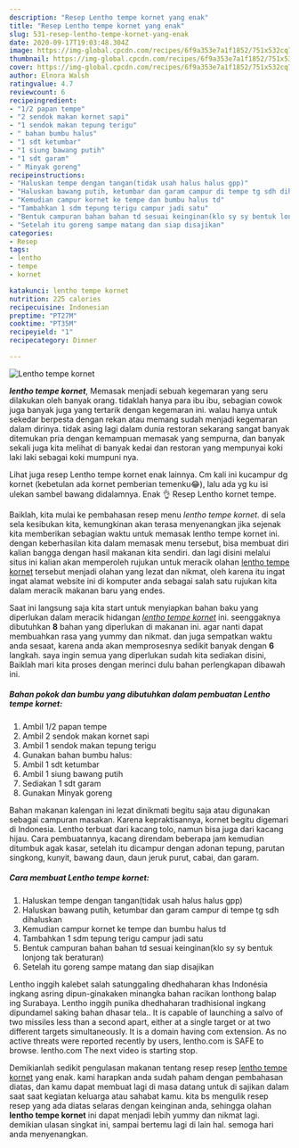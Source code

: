 ```yaml
---
description: "Resep Lentho tempe kornet yang enak"
title: "Resep Lentho tempe kornet yang enak"
slug: 531-resep-lentho-tempe-kornet-yang-enak
date: 2020-09-17T19:03:48.304Z
image: https://img-global.cpcdn.com/recipes/6f9a353e7a1f1852/751x532cq70/lentho-tempe-kornet-foto-resep-utama.jpg
thumbnail: https://img-global.cpcdn.com/recipes/6f9a353e7a1f1852/751x532cq70/lentho-tempe-kornet-foto-resep-utama.jpg
cover: https://img-global.cpcdn.com/recipes/6f9a353e7a1f1852/751x532cq70/lentho-tempe-kornet-foto-resep-utama.jpg
author: Elnora Walsh
ratingvalue: 4.7
reviewcount: 6
recipeingredient:
- "1/2 papan tempe"
- "2 sendok makan kornet sapi"
- "1 sendok makan tepung terigu"
- " bahan bumbu halus"
- "1 sdt ketumbar"
- "1 siung bawang putih"
- "1 sdt garam"
- " Minyak goreng"
recipeinstructions:
- "Haluskan tempe dengan tangan(tidak usah halus halus gpp)"
- "Haluskan bawang putih, ketumbar dan garam campur di tempe tg sdh dihaluskan"
- "Kemudian campur kornet ke tempe dan bumbu halus td"
- "Tambahkan 1 sdm tepung terigu campur jadi satu"
- "Bentuk campuran bahan bahan td sesuai keinginan(klo sy sy bentuk lonjong tak beraturan)"
- "Setelah itu goreng sampe matang dan siap disajikan"
categories:
- Resep
tags:
- lentho
- tempe
- kornet

katakunci: lentho tempe kornet 
nutrition: 225 calories
recipecuisine: Indonesian
preptime: "PT27M"
cooktime: "PT35M"
recipeyield: "1"
recipecategory: Dinner

---
```



![Lentho tempe kornet](https://img-global.cpcdn.com/recipes/6f9a353e7a1f1852/751x532cq70/lentho-tempe-kornet-foto-resep-utama.jpg)

<b><i>lentho tempe kornet</i></b>, Memasak menjadi sebuah kegemaran yang seru dilakukan oleh banyak orang. tidaklah hanya para ibu ibu, sebagian cowok juga banyak juga yang tertarik dengan kegemaran ini. walau hanya untuk sekedar berpesta dengan rekan atau memang sudah menjadi kegemaran dalam dirinya. tidak asing lagi dalam dunia restoran sekarang sangat banyak ditemukan pria dengan kemampuan memasak yang sempurna, dan banyak sekali juga kita melihat di banyak kedai dan restoran yang mempunyai koki laki laki sebagai koki mumpuni nya.

Lihat juga resep Lentho tempe kornet enak lainnya. Cm kali ini kucampur dg kornet (kebetulan ada kornet pemberian temenku😂), lalu ada yg ku isi ulekan sambel bawang didalamnya. Enak 👌 Resep Lentho kornet tempe.

Baiklah, kita mulai ke pembahasan resep menu <i>lentho tempe kornet</i>. di sela sela kesibukan kita, kemungkinan akan terasa menyenangkan jika sejenak kita memberikan sebagian waktu untuk memasak lentho tempe kornet ini. dengan keberhasilan kita dalam memasak menu tersebut, bisa membuat diri kalian bangga dengan hasil makanan kita sendiri. dan lagi disini melalui situs ini kalian akan memperoleh rujukan untuk meracik olahan <u>lentho tempe kornet</u> tersebut menjadi olahan yang lezat dan nikmat, oleh karena itu ingat ingat alamat website ini di komputer anda sebagai salah satu rujukan kita dalam meracik makanan baru yang endes.


Saat ini langsung saja kita start untuk menyiapkan bahan baku yang diperlukan dalam meracik hidangan <u><i>lentho tempe kornet</i></u> ini. seenggaknya dibutuhkan <b>8</b> bahan yang diperlukan di makanan ini. agar nanti dapat membuahkan rasa yang yummy dan nikmat. dan juga sempatkan waktu anda sesaat, karena anda akan memprosesnya sedikit banyak dengan <b>6</b> langkah. saya ingin semua yang diperlukan sudah kita sediakan disini, Baiklah mari kita proses dengan merinci dulu bahan perlengkapan dibawah ini.

<!--inarticleads1-->

##### Bahan pokok dan bumbu yang dibutuhkan dalam pembuatan Lentho tempe kornet:

1. Ambil 1/2 papan tempe
1. Ambil 2 sendok makan kornet sapi
1. Ambil 1 sendok makan tepung terigu
1. Gunakan  bahan bumbu halus:
1. Ambil 1 sdt ketumbar
1. Ambil 1 siung bawang putih
1. Sediakan 1 sdt garam
1. Gunakan  Minyak goreng


Bahan makanan kalengan ini lezat dinikmati begitu saja atau digunakan sebagai campuran masakan. Karena kepraktisannya, kornet begitu digemari di Indonesia. Lentho terbuat dari kacang tolo, namun bisa juga dari kacang hijau. Cara pembuatannya, kacang direndam beberapa jam kemudian ditumbuk agak kasar, setelah itu dicampur dengan adonan tepung, parutan singkong, kunyit, bawang daun, daun jeruk purut, cabai, dan garam. 

<!--inarticleads2-->

##### Cara membuat Lentho tempe kornet:

1. Haluskan tempe dengan tangan(tidak usah halus halus gpp)
1. Haluskan bawang putih, ketumbar dan garam campur di tempe tg sdh dihaluskan
1. Kemudian campur kornet ke tempe dan bumbu halus td
1. Tambahkan 1 sdm tepung terigu campur jadi satu
1. Bentuk campuran bahan bahan td sesuai keinginan(klo sy sy bentuk lonjong tak beraturan)
1. Setelah itu goreng sampe matang dan siap disajikan


Lentho inggih kalebet salah satunggaling dhedhaharan khas Indonésia ingkang asring dipun-ginakaken minangka bahan racikan lonthong balap ing Surabaya. Lentho inggih punika dhedhaharan tradhisional ingkang dipundamel saking bahan dhasar tela.. It is capable of launching a salvo of two missiles less than a second apart, either at a single target or at two different targets simultaneously. It is a domain having com extension. As no active threats were reported recently by users, lentho.com is SAFE to browse. lentho.com The next video is starting stop. 

Demikianlah sedikit pengulasan makanan tentang resep resep <u>lentho tempe kornet</u> yang enak. kami harapkan anda sudah paham dengan pembahasan diatas, dan kamu dapat membuat lagi di masa datang untuk di sajikan dalam saat saat kegiatan keluarga atau sahabat kamu. kita bs mengulik resep resep yang ada diatas selaras dengan keinginan anda, sehingga olahan <b>lentho tempe kornet</b> ini dapat menjadi lebih yummy dan nikmat lagi. demikian ulasan singkat ini, sampai bertemu lagi di lain hal. semoga hari anda menyenangkan.

